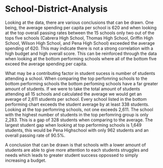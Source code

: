 # School-District-Analysis

Looking at the data, there are various conclusions that can be drawn. One being, the average spending per capita per school is 620 and when looking at the top overall passing rates between the 15 schools only two out of the tops five schools (Cabrera High School, Thomas High School, Griffin High School, Wilson High School, and Pena High School) exceeded the average spending of 620. This may indicate there is not a strong correlation with a high budget and high overall score. This can be reinforced through the data when looking at the bottom performing schools where all of the bottom five exceed the average spending per capita. 

What may be a contributing factor in student sucess is number of students attending a school. When comparing the top perfomring schools to the bottom performing schools the bottom perfoming schools have a far greater amount of students. If we were to take the total amount of students attending all 15 schools and calculated the average we would get an average of 2,611 students per school. Every school listed in the bottom performing chart exceeds the student average by at least 338 students. Looking at the top perfomring schools, not one exceeds 2,611. The school with the highest number of students in the top perfomring group is only 2,283. This is a gap of 328 students when comparing to the average. The largest student gap when looking at top performing schools is 1,649 students, this would be Pena Highschool with only 962 students and an overall passing rate of 90.5%. 

A conclusion that can be drawn is that schools with a lower amount of students are able to give more attention to each students struggles and needs which leads to greater student success oppossed to simply increasing a budget. 
